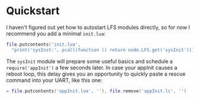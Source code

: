 ﻿
Quickstart
==========

I haven't figured out yet how to autostart LFS modules directly,
so for now I recommend you add a minimal `init.lua`:

```lua
file.putcontents('init.lua',
  "print('sysInit:', pcall(function () return node.LFS.get('sysInit')() end))")
```

The `sysInit` module will prepare some useful basics and schedule a
`require('appInit')` a few seconds later. In case your appInit causes
a reboot loop, this delay gives you an opportunity to quickly paste
a rescue command into your UART, like this one:

```lua
= file.putcontents('appInit.lua', ''), file.remove('appInit.lc', '')
```
